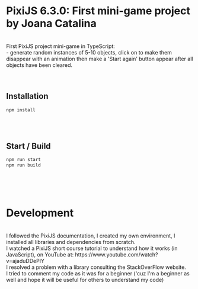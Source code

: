 # PixiJS 6.3.0: First mini-game project by Joana Catalina
<br>
First PixiJS project mini-game in TypeScript: <br> - generate random instances of 5-10 objects, click on to make them disappear with an animation then make a 'Start again' button appear after all objects have been cleared.

<br>
<br>
<br>

## Installation


```bash
npm install
```
<br>
<br>

## Start / Build

```bash
npm run start
npm run build
```


<br>
<br>
<br>


# Development
<br>
I followed the PixiJS documentation, I created my own environment, I installed all libraries and dependencies from scratch. <br>
I watched a PixiJS short course tutorial to understand how it works (in JavaScript), on YouTube at: https://www.youtube.com/watch?v=ajaduDDePIY <br>
I resolved a problem with a library consulting the StackOverFlow website. <br>
I tried to comment my code as it was for a beginner ('cuz I'm a beginner as well and hope it will be useful for others to understand my code) 